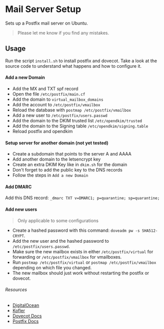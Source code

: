 # Mail Server Setup

Sets up a Postfix mail server on Ubuntu.

> Please let me know if you find any mistakes.


## Usage
Run the script `install.sh` to install postfix and dovecot.
Take a look at the source code to understand what happens and
how to configure it.

#### Add a new Domain
* Add the MX and TXT spf record
* Open the file `/etc/postfix/main.cf`
* Add the domain to `virtual_mailbox_domains`
* Add the account to `/etc/postfix/vmailbox`
* Reload the database with `postmap /etc/postfix/vmailbox`
* Add a new user to `/etc/postfix/users.passwd`
* Add the domain to the DKIM trusted list `/etc/opendkim/trusted`
* Add the domain to the Signing table `/etc/opendkim/signing.table`
* Reload postfix and opendkim

#### Setup server for another domain (not yet tested)
* Create a subdomain that points to the server A and AAAA
* Add another domain to the letsencrypt key
* Create an extra DKIM Key like in `dkim.sh` for the domain
* Don't forget to add the public key to the DNS records
* Follow the steps in `Add a new Domain`

#### Add DMARC
Add this DNS record: `_dmarc TXT v=DMARC1; p=quarantine; sp=quarantine;`

#### Add new users
> Only applicable to some configurations
* Create a hashed password with this command: `doveadm pw -s SHA512-CRYPT`.
* Add the new user and the hashed password to `/etc/postfix/users.passwd`.
* Make sure the new mailbox exists in either `/etc/postfix/virtual` for forwarding or `/etc/postfix/vmailbox` for vmailboxes.
* Run `postmap /etc/postfix/virtual` or `postmap /etc/postfix/vmailbox` depending on which file you changed.
* The new mailbox should just work without restarting the postfix or dovecot.

###### Resources

* [DigitalOcean](https://www.digitalocean.com/community/tutorials/how-to-install-and-configure-postfix-on-ubuntu-18-04)
* [Kofler](https://kofler.info/dkim-konfiguration-fuer-postfix/)
* [Dovecot Docs](https://wiki2.dovecot.org)
* [Postfix Docs](http://www.postfix.org/documentation.html)
